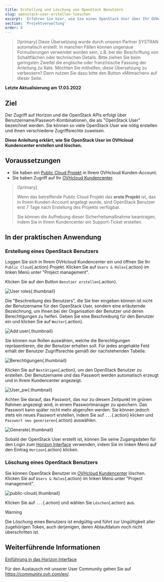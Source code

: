 ```yaml
---
title: Erstellung und Löschung von OpenStack Benutzern
slug: openstack-user-erstellen-loeschen
excerpt: 'Erfahren Sie hier, wie Sie einen OpenStack User über Ihr OVHcloud Kundencenter erstellen und löschen'
section: 'Projektverwaltung'
order: 8
---
```


> [!primary]
> Diese Übersetzung wurde durch unseren Partner SYSTRAN automatisch erstellt. In manchen Fällen können ungenaue Formulierungen verwendet worden sein, z.B. bei der Beschriftung von Schaltflächen oder technischen Details. Bitte ziehen Sie beim geringsten Zweifel die englische oder französische Fassung der Anleitung zu Rate. Möchten Sie mithelfen, diese Übersetzung zu verbessern? Dann nutzen Sie dazu bitte den Button «Mitmachen» auf dieser Seite.
>

**Letzte Aktualisierung am 17.03.2022**

## Ziel

Der Zugriff auf Horizon und die OpenStack APIs erfolgt über Benutzername/Passwort-Kombinationen, die als "OpenStack User" bezeichnet werden. Sie können so viele OpenStack User wie nötig erstellen und ihnen verschiedene Zugriffsrechte zuweisen.

**Diese Anleitung erklärt, wie Sie OpenStack User im OVHcloud Kundencenter erstellen und löschen.**


## Voraussetzungen

- Sie haben ein [Public Cloud Projekt](https://www.ovhcloud.com/de/public-cloud) in Ihrem OVHcloud Kunden-Account.
- Sie haben Zugriff auf Ihr [OVHcloud Kundencenter](https://www.ovh.com/auth/?action=gotomanager&from=https://www.ovh.de/&ovhSubsidiary=de).


> [!primary]
>
> Wenn das betreffende Public Cloud Projekt das **erste Projekt** ist, das in Ihrem Kunden-Account angelegt wurde, sind OpenStack Benutzer erst 7 Tage nach Erstellung des Projekts verfügbar.
>
> Sie können die Aufhebung dieser Sicherheitsmaßnahme beantragen, indem Sie in Ihrem Kundencenter ein Support-Ticket erstellen.
>

## In der praktischen Anwendung

### Erstellung eines OpenStack Benutzers

Loggen Sie sich in Ihrem OVHcloud Kundencenter ein und öffnen Sie Ihr `Public Cloud`{.action} Projekt. Klicken Sie auf `Users & Roles`{.action} im linken Menü unter "Project management". 

Klicken Sie auf den Button `Benutzer erstellen`{.action}.

![User roles](images/users_roles.png){.thumbnail}

Die "Beschreibung des Benutzers", die Sie hier eingeben können ist nicht der Benutzername für den OpenStack User, sondern eine erläuternde Bezeichnung, um Ihnen bei der Organisation der Benutzer und deren Berechtigungen zu helfen. Geben Sie eine Beschreibung für den Benutzer ein und klicken Sie auf `Weiter`{.action}.

![Add user](images/adduser.png){.thumbnail}

Sie können nun Rollen auswählen, welche die Berechtigungen repräsentieren, die der Benutzer erhalten soll. Für jedes angehakte Feld erhält der Benutzer Zugriffsrechte gemäß der nachstehenden Tabelle.

![Berechtigungen](images/permissions.png){.thumbnail}

Klicken Sie auf `Bestätigen`{.action}, um den OpenStack Benutzer zu erstellen. Der Benutzername und das Passwort werden automatisch erzeugt und in Ihrem Kundencenter angezeigt.

![User_pw](images/user_pw.png){.thumbnail}

Achten Sie darauf, das Passwort, das nur zu diesem Zeitpunkt im grünen Rahmen angezeigt wird, in einem Passwortmanager zu speichern. Das Passwort kann später nicht mehr abgerufen werden. Sie können jedoch stets ein neues Passwort erstellen, indem Sie auf `...`{.action} klicken und `Passwort neu generieren`{.action} auswählen.

![Generate](images/generatepw.png){.thumbnail}

Sobald der OpenStack User erstellt ist, können Sie seine Zugangsdaten für den Login zum [Horizon Interface](https://docs.ovh.com/de/public-cloud/horizon/) verwenden, indem Sie im linken Menü auf den Eintrag `Horizon`{.action} klicken.

### Löschung eines OpenStack Benutzers

Sie können OpenStack Benutzer im [OVHcloud Kundencenter](https://www.ovh.com/auth/?action=gotomanager&from=https://www.ovh.de/&ovhSubsidiary=de) löschen. Klicken Sie auf `Users & Roles`{.action} im linken Menü unter "Project management". 

![public-cloud](images/delete.png){.thumbnail}

Klicken Sie auf `...`{.action} und wählen Sie `Löschen`{.action} aus.

> [!warning]
>
> Die Löschung eines Benutzers ist endgültig und führt zur Ungültigkeit aller zugehörigen Token, auch derjenigen, deren Ablaufdatum noch nicht überschritten ist.
> 

## Weiterführende Informationen

[Einführung in das Horizon Interface](https://docs.ovh.com/de/public-cloud/horizon/)

Für den Austausch mit unserer User Community gehen Sie auf <https://community.ovh.com/en/>.